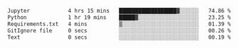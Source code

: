 <!--START_SECTION:waka-->

```txt
Jupyter            4 hrs 15 mins   ██████████████████▓░░░░░░   74.86 %
Python             1 hr 19 mins    █████▓░░░░░░░░░░░░░░░░░░░   23.25 %
Requirements.txt   4 mins          ▒░░░░░░░░░░░░░░░░░░░░░░░░   01.39 %
GitIgnore file     0 secs          ░░░░░░░░░░░░░░░░░░░░░░░░░   00.26 %
Text               0 secs          ░░░░░░░░░░░░░░░░░░░░░░░░░   00.19 %
```

<!--END_SECTION:waka-->
